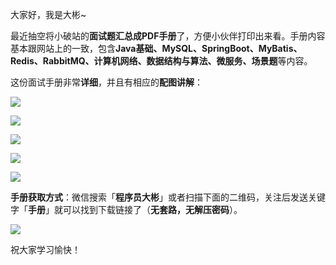 大家好，我是大彬~

最近抽空将小破站的**面试题汇总成PDF手册**了，方便小伙伴打印出来看。手册内容基本跟网站上的一致，包含**Java基础、MySQL、SpringBoot、MyBatis、Redis、RabbitMQ、计算机网络、数据结构与算法、微服务、场景题**等内容。

这份面试手册非常**详细**，并且有相应的**配图讲解**：

![](http://img.dabin-coder.cn/image/image-20211127163043770.png)

![](http://img.dabin-coder.cn/image/image-20211127151141076.png)

![](http://img.dabin-coder.cn/image/image-20220316234337881.png)

![](http://img.dabin-coder.cn/image/image-20211127150136157.png)

![](http://img.dabin-coder.cn/image/image-20211127150322032.png)

**手册获取方式**：微信搜索「**程序员大彬**」或者扫描下面的二维码，关注后发送关键字「**手册**」就可以找到下载链接了（**无套路，无解压密码**）。

![](http://img.dabin-coder.cn/image//公众号.jpg)

祝大家学习愉快！

